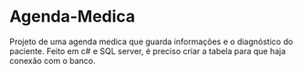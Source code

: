 # Agenda-Medica
Projeto de uma agenda medica que guarda informações e o diagnóstico do paciente.
Feito em c# e SQL server, é preciso criar a tabela para que haja conexão com o banco.
